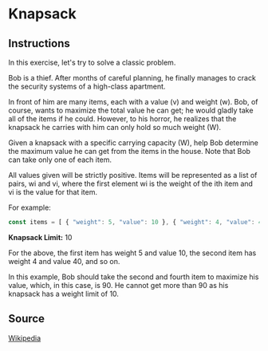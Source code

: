 Knapsack
===

Instructions
---
In this exercise, let's try to solve a classic problem.

Bob is a thief. After months of careful planning, he finally manages to crack the security systems of a high-class apartment.

In front of him are many items, each with a value (v) and weight (w). Bob, of course, wants to maximize the total value he can get; he would gladly take all of the items if he could. However, to his horror, he realizes that the knapsack he carries with him can only hold so much weight (W).

Given a knapsack with a specific carrying capacity (W), help Bob determine the maximum value he can get from the items in the house. Note that Bob can take only one of each item.

All values given will be strictly positive. Items will be represented as a list of pairs, wi and vi, where the first element wi is the weight of the ith item and vi is the value for that item.

For example:
```js
const items = [ { "weight": 5, "value": 10 }, { "weight": 4, "value": 40 }, { "weight": 6, "value": 30 }, { "weight": 4, "value": 50 } ]
```

**Knapsack Limit:** 10

For the above, the first item has weight 5 and value 10, the second item has weight 4 and value 40, and so on.

In this example, Bob should take the second and fourth item to maximize his value, which, in this case, is 90. He cannot get more than 90 as his knapsack has a weight limit of 10.

Source
---
[Wikipedia](https://en.wikipedia.org/wiki/Knapsack_problem)
